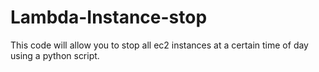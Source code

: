 # Lambda-Instance-stop
This code will allow you to stop all ec2 instances at a certain time of day using a python script.
